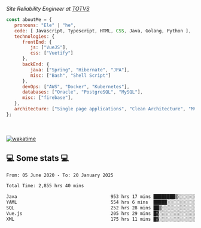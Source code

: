 <p><em>Site Reliability Engineer at <a href="https://www.totvs.com/">TOTVS</a></br>
</em></p>


```javascript
const aboutMe = {
   pronouns: "Ele" | "he",
   code: [ Javascript, Typescript, HTML, CSS, Java, Golang, Python ],
   technologies: {
      frontEnd: {
         js: ["VueJS"],
         css: ["Vuetify"]
      },
      backEnd: {
         java: ["Spring", "Hibernate", "JPA"],
         misc: ["Bash", "Shell Script"]
      },
      devOps: ["AWS", "Docker", "Kubernetes"],
      databases: ["Oracle", "PostgreSQL", "MySQL"],
      misc: ["firebase"],
   },
   architecture: ["Single page applications", "Clean Architecture", "MVC", "Microservices"],
};
```
</br></br>
[![wakatime](https://wakatime.com/badge/user/a3a8ed06-d304-4d6b-bc86-4adc418cdea7.svg)](https://wakatime.com/@a3a8ed06-d304-4d6b-bc86-4adc418cdea7)
<h2>💻 Some stats 💻</h2>

<!--START_SECTION:waka-->

```txt
From: 05 June 2020 - To: 20 January 2025

Total Time: 2,855 hrs 40 mins

Java                                   953 hrs 17 mins ████████▒░░░░░░░░░░░░░░░░   33.38 %
YAML                                   554 hrs 6 mins  █████░░░░░░░░░░░░░░░░░░░░   19.40 %
SQL                                    252 hrs 28 mins ██▒░░░░░░░░░░░░░░░░░░░░░░   08.84 %
Vue.js                                 205 hrs 29 mins █▓░░░░░░░░░░░░░░░░░░░░░░░   07.20 %
XML                                    175 hrs 11 mins █▓░░░░░░░░░░░░░░░░░░░░░░░   06.13 %
```

<!--END_SECTION:waka-->
